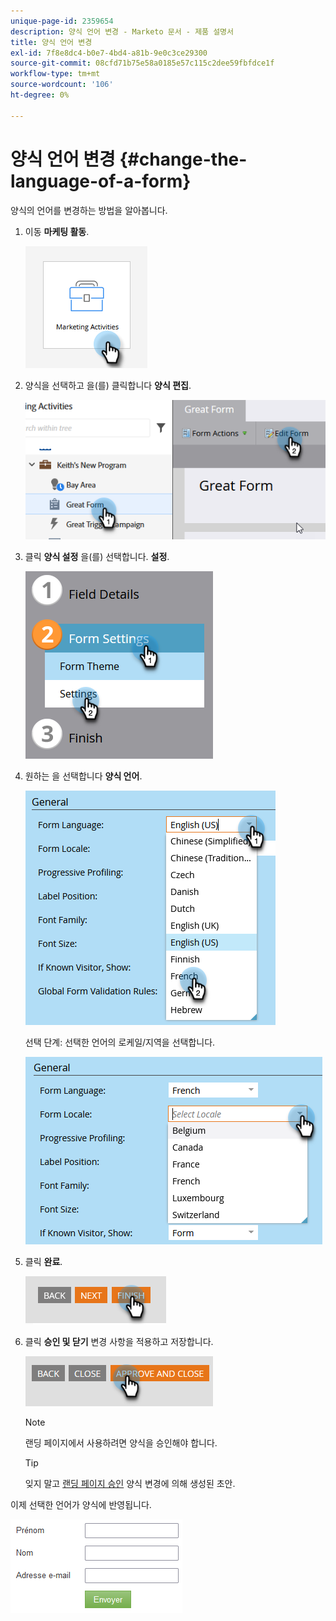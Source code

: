 ```yaml
---
unique-page-id: 2359654
description: 양식 언어 변경 - Marketo 문서 - 제품 설명서
title: 양식 언어 변경
exl-id: 7f8e8dc4-b0e7-4bd4-a81b-9e0c3ce29300
source-git-commit: 08cfd71b75e58a0185e57c115c2dee59fbfdce1f
workflow-type: tm+mt
source-wordcount: '106'
ht-degree: 0%

---
```


# 양식 언어 변경 {#change-the-language-of-a-form}

양식의 언어를 변경하는 방법을 알아봅니다.

1. 이동 **마케팅 활동**.

   ![](assets/change-the-language-of-a-form-1.png)

1. 양식을 선택하고 을(를) 클릭합니다 **양식 편집**.

   ![](assets/change-the-language-of-a-form-2.png)

1. 클릭 **양식 설정** 을(를) 선택합니다. **설정**.

   ![](assets/change-the-language-of-a-form-3.png)

1. 원하는 을 선택합니다 **양식 언어**.

   ![](assets/change-the-language-of-a-form-4.png)

   선택 단계: 선택한 언어의 로케일/지역을 선택합니다.

   ![](assets/change-the-language-of-a-form-5.png)

1. 클릭 **완료**.

   ![](assets/change-the-language-of-a-form-6.png)

1. 클릭 **승인 및 닫기** 변경 사항을 적용하고 저장합니다.

   ![](assets/change-the-language-of-a-form-7.png)

   >[!NOTE]
   >
   >랜딩 페이지에서 사용하려면 양식을 승인해야 합니다.

   >[!TIP]
   >
   >잊지 말고 [랜딩 페이지 승인](/help/marketo/product-docs/demand-generation/landing-pages/understanding-landing-pages/approve-unapprove-or-delete-a-landing-page.md) 양식 변경에 의해 생성된 초안.

이제 선택한 언어가 양식에 반영됩니다.

![](assets/change-the-language-of-a-form-8.png)

